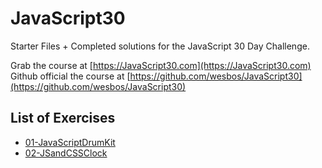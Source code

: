 # JavaScript30

Starter Files + Completed solutions for the JavaScript 30 Day Challenge.

Grab the course at [https://JavaScript30.com](https://JavaScript30.com)
Github official the course at [https://github.com/wesbos/JavaScript30](https://github.com/wesbos/JavaScript30)

## List of Exercises

* [01-JavaScriptDrumKit](https://rawgit.com/herminiotorres/JavaScript30/master/01-JavaScriptDrumKit/finish.html)
* [02-JSandCSSClock](https://rawgit.com/herminiotorres/JavaScript30/master/02-JSandCSSClock/finish.html)
